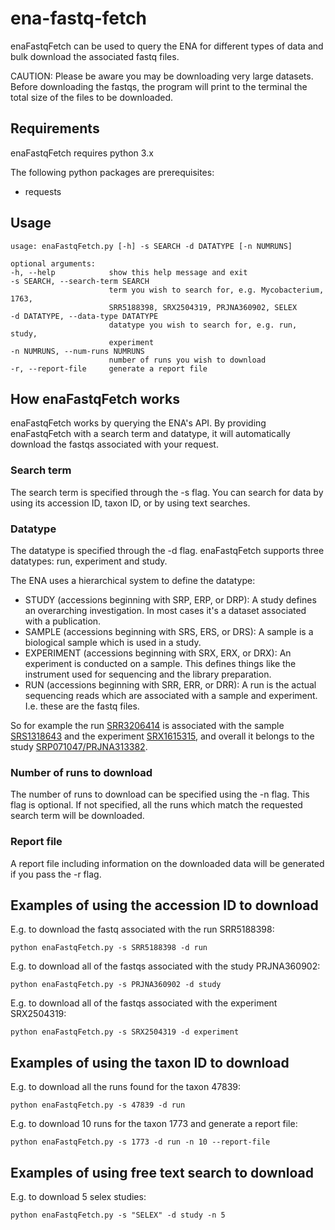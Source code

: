 # ena-fastq-fetch
enaFastqFetch can be used to query the ENA for different types of data and bulk download the associated fastq files.

CAUTION: Please be aware you may be downloading very large datasets. Before downloading the fastqs, the program will print to the terminal the total size of the files to be downloaded.

## **Requirements**

enaFastqFetch requires python 3.x

The following python packages are prerequisites:
- requests

## **Usage**
```
usage: enaFastqFetch.py [-h] -s SEARCH -d DATATYPE [-n NUMRUNS]

optional arguments:
-h, --help            show this help message and exit
-s SEARCH, --search-term SEARCH
                      term you wish to search for, e.g. Mycobacterium, 1763,
                      SRR5188398, SRX2504319, PRJNA360902, SELEX
-d DATATYPE, --data-type DATATYPE
                      datatype you wish to search for, e.g. run, study,
                      experiment
-n NUMRUNS, --num-runs NUMRUNS
                      number of runs you wish to download
-r, --report-file     generate a report file
```
## **How enaFastqFetch works**
enaFastqFetch works by querying the ENA's API. By providing enaFastqFetch with a search term and datatype, it will automatically download the fastqs associated with your request.

### **Search term**
The search term is specified through the -s flag. You can search for data by using its accession ID, taxon ID, or by using text searches.

### **Datatype**
The datatype is specified through the -d flag. enaFastqFetch supports three datatypes: run, experiment and study.

The ENA uses a hierarchical system to define the datatype:
* STUDY (accessions beginning with SRP, ERP, or DRP):
A study defines an overarching investigation. In most cases it's a dataset associated with a publication.
* SAMPLE (accessions beginning with SRS, ERS, or DRS):
A sample is a biological sample which is used in a study.
* EXPERIMENT (accessions beginning with SRX, ERX, or DRX):
An experiment is conducted on a sample. This defines things like the instrument used for sequencing and the library preparation.
* RUN (accessions beginning with SRR, ERR, or DRR):
A run is the actual sequencing reads which are associated with a sample and experiment. I.e. these are the fastq files.

So for example the run [SRR3206414](https://www.ebi.ac.uk/ena/data/view/SRR3206414) is associated with the sample [SRS1318643](https://www.ebi.ac.uk/ena/data/view/SRS1318643) and the experiment [SRX1615315](https://www.ebi.ac.uk/ena/data/view/SRX1615315), and overall it belongs to the study [SRP071047/PRJNA313382](https://www.ebi.ac.uk/ena/data/view/PRJNA313382).

### **Number of runs to download**
The number of runs to download can be specified using the -n flag. This flag is optional. If not specified, all the runs which match the requested search term will be downloaded.

### **Report file**
A report file including information on the downloaded data will be generated if you pass the -r flag.

## **Examples of using the accession ID to download**
E.g. to download the fastq associated with the run SRR5188398:
```
python enaFastqFetch.py -s SRR5188398 -d run
```
E.g. to download all of the fastqs associated with the study PRJNA360902:
```
python enaFastqFetch.py -s PRJNA360902 -d study
```
E.g. to download all of the fastqs associated with the experiment SRX2504319:
```
python enaFastqFetch.py -s SRX2504319 -d experiment
```
## **Examples of using the taxon ID to download**
E.g. to download all the runs found for the taxon 47839:
```
python enaFastqFetch.py -s 47839 -d run
```
 E.g. to download 10 runs for the taxon 1773 and generate a report file:
```
python enaFastqFetch.py -s 1773 -d run -n 10 --report-file
```
## **Examples of using free text search to download**
E.g. to download 5 selex studies:
```
python enaFastqFetch.py -s "SELEX" -d study -n 5
```
